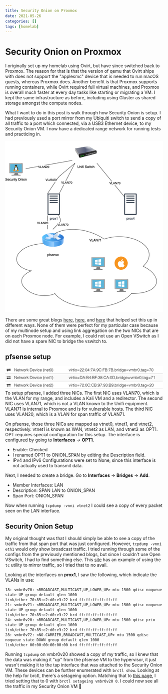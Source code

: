 ```yaml
---
title: Security Onion on Proxmox
date: 2021-05-26
categories: []
tags: [homelab]
---
```

# Security Onion on Proxmox
I originally set up my homelab using Ovirt, but have since switched back to Proxmox. The reason for that is that the version of qemu that Ovirt ships with does not support the "applesmc" device that is needed to run macOS guests, whereas Proxmox does. Another benefit is that Proxmox supports running containers, while Ovirt required full virtual machines, and Proxmox is overall much faster at every day tasks like starting or migrating a VM. I kept the same infrastructure as before, including using Gluster as shared storage amongst the compute nodes.

What I want to do in this post is walk through how Security Onion is setup. I had previously used a port mirror from my Ubiquiti switch to send a copy of all traffic to a port which connected, via a USB3 Ethernet device, to my Security Onion VM. I now have a dedicated range network for running tests and practicing in.

![Security Onion Network Diagram](/assets/img/seconion-network-diagram.png)

There are some great blogs [here](https://vext.info/2018/09/03/cheat-sheet-port-mirroring-ids-data-into-a-proxmox-vm.html), [here](https://bilk0h.com/posts/security-onion-proxmox-open-vswitch), and [here](https://dfirmadness.com/building-a-siem-at-home/) that helped set this up in different ways. None of them were perfect for my particular case because of my multinode setup and using link aggregation on the two NICs that are on each Proxmox node. For example, I could not use an Open VSwitch as I did not have a spare NIC to bridge the vswitch to.

## pfsense setup
![pfsense networking](/assets/img/pfsense-network.png)
To setup pfsense, I added three NICs. The first NIC uses VLAN70, which is the VLAN for my range, and includes a Kali VM and a redirector. The second NIC uses VLAN71, which is not a VLAN known to the Unifi equipment. VLAN71 is internal to Proxmox and is for vulnerable hosts. The third NIC uses VLAN20, which is a VLAN for span traffic of VLAN71.

On pfsense, those three NICs are mapped as vtnet0, vtnet1, and vtnet2, respectively. vtnet1 is known as WAN, vtnet2 as LAN, and vtnet3 as OPT1. OPT requires special configuration for this setup. The interface is configured by going to **Interfaces** -> **OPT1**.
- Enable: Checked
- I renamed OPT1 to ONION_SPAN by editing the Description field.
- IPv4 and IPv6 Configurations were set to None, since this interface is not actually used to transmit data.

Next, I needed to create a bridge. Go to **Interfaces** -> **Bridges** -> **Add**.
- Member Interfaces: LAN
- Description: SPAN LAN to ONION_SPAN
- Span Port: ONION_SPAN

Now when running `tcpdump -vnni vtnet2` I could see a copy of every packet seen on the LAN interface.

## Security Onion Setup

My original thought was that I should simply be able to see a copy of the traffic from that span port that was just configured. However, `tcpdump -vnni eth1` would only show broadcast traffic. I tried running through some of the configs from the previously mentioned blogs, but since I couldn't use Open VSwitch, I had to find something else. This [site](https://backreference.org/2014/06/17/port-mirroring-with-linux-bridges/) has an example of using the `tc` utility to mirror traffic, so I tried that to no avail.

Looking at the interfaces on **prox1**, I saw the following, which indicate the VLANs in use:
```
18: vmbr0v70: <BROADCAST,MULTICAST,UP,LOWER_UP> mtu 1500 qdisc noqueue state UP group default qlen 1000
link/ether 70:85:c2:d0:e3:22 brd ff:ff:ff:ff:ff:ff
21: vmbr0v71: <BROADCAST,MULTICAST,UP,LOWER_UP> mtu 1500 qdisc noqueue state UP group default qlen 1000
link/ether 70:85:c2:d0:e3:22 brd ff:ff:ff:ff:ff:ff
24: vmbr0v20: <BROADCAST,MULTICAST,UP,LOWER_UP> mtu 1500 qdisc prio state UP group default qlen 1000
link/ether 70:85:c2:d0:e3:22 brd ff:ff:ff:ff:ff:ff
28: vmbr0v72: <NO-CARRIER,BROADCAST,MULTICAST,UP> mtu 1500 qdisc noqueue state DOWN group default qlen 1000
link/ether 00:00:00:00:00:00 brd ff:ff:ff:ff:ff:ff
```
Running `tcpdump` on vmbr0v20 showed a copy of my traffic, so I knew that the data was making it "up" from the pfsense VM to the hypervisor, it just wasn't making it to the tap interface that was attached to the Security Onion VM. These devices can be further enumerated with `brctl show`. Looking at the help for brctl, there's a setageing option. Matching that to [this page](https://www.vanpolen.biz/posts/extending-home-lab-security-onion/), I tried setting that to 0 with `brctl setageing vmbr0v20 0`. I could now see all the traffic in my Security Onion VM 🙂